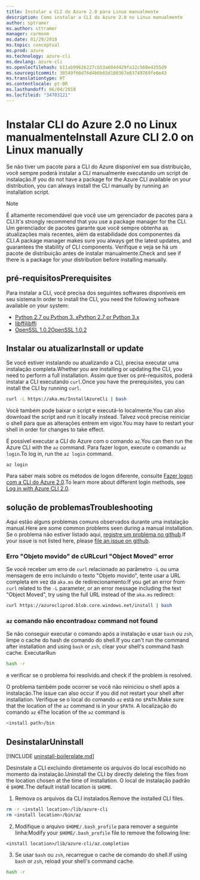 ```yaml
---
title: Instalar a CLI do Azure 2.0 para Linux manualmente
description: Como instalar a CLI do Azure 2.0 no Linux manualmente
author: sptramer
ms.author: sttramer
manager: carmonm
ms.date: 01/29/2018
ms.topic: conceptual
ms.prod: azure
ms.technology: azure-cli
ms.devlang: azure-cli
ms.openlocfilehash: b11ab99626227cb53a604d429fa32c560e4255d9
ms.sourcegitcommit: 38549f60d76d4b6b65d180367e83749769fe6e43
ms.translationtype: HT
ms.contentlocale: pt-BR
ms.lasthandoff: 06/04/2018
ms.locfileid: "34703121"
---
```

# <a name="install-azure-cli-20-on-linux-manually"></a><span data-ttu-id="ecbdc-103">Instalar CLI do Azure 2.0 no Linux manualmente</span><span class="sxs-lookup"><span data-stu-id="ecbdc-103">Install Azure CLI 2.0 on Linux manually</span></span>

<span data-ttu-id="ecbdc-104">Se não tiver um pacote para a CLI do Azure disponível em sua distribuição, você sempre poderá instalar a CLI manualmente executando um script de instalação.</span><span class="sxs-lookup"><span data-stu-id="ecbdc-104">If you do not have a package for the Azure CLI available on your distribution, you can always install the CLI manually by running an installation script.</span></span>

> [!NOTE]
> <span data-ttu-id="ecbdc-105">É altamente recomendável que você use um gerenciador de pacotes para a CLI.</span><span class="sxs-lookup"><span data-stu-id="ecbdc-105">It's strongly recommend that you use a package manager for the CLI.</span></span> <span data-ttu-id="ecbdc-106">Um gerenciador de pacotes garante que você sempre obtenha as atualizações mais recentes, além da estabilidade dos componentes da CLI.</span><span class="sxs-lookup"><span data-stu-id="ecbdc-106">A package manager makes sure you always get the latest updates, and guarantees the stability of CLI components.</span></span> <span data-ttu-id="ecbdc-107">Verifique e veja se há um pacote de distribuição antes de instalar manualmente.</span><span class="sxs-lookup"><span data-stu-id="ecbdc-107">Check and see if there is a package for your distribution before installing manually.</span></span>

## <a name="prerequisites"></a><span data-ttu-id="ecbdc-108">pré-requisitos</span><span class="sxs-lookup"><span data-stu-id="ecbdc-108">Prerequisites</span></span>

<span data-ttu-id="ecbdc-109">Para instalar a CLI, você precisa dos seguintes softwares disponíveis em seu sistema:</span><span class="sxs-lookup"><span data-stu-id="ecbdc-109">In order to install the CLI, you need the following software available on your system:</span></span>

* [<span data-ttu-id="ecbdc-110">Python 2.7 ou Python 3. x</span><span class="sxs-lookup"><span data-stu-id="ecbdc-110">Python 2.7 or Python 3.x</span></span>](https://www.python.org/downloads/)
* [<span data-ttu-id="ecbdc-111">libffi</span><span class="sxs-lookup"><span data-stu-id="ecbdc-111">libffi</span></span>](https://sourceware.org/libffi/)
* [<span data-ttu-id="ecbdc-112">OpenSSL 1.0.2</span><span class="sxs-lookup"><span data-stu-id="ecbdc-112">OpenSSL 1.0.2</span></span>](https://www.openssl.org/source/)

## <a name="install-or-update"></a><span data-ttu-id="ecbdc-113">Instalar ou atualizar</span><span class="sxs-lookup"><span data-stu-id="ecbdc-113">Install or update</span></span>

<span data-ttu-id="ecbdc-114">Se você estiver instalando ou atualizando a CLI, precisa executar uma instalação completa.</span><span class="sxs-lookup"><span data-stu-id="ecbdc-114">Whether you are installing or updating the CLI, you need to perform a full installation.</span></span> <span data-ttu-id="ecbdc-115">Assim que tiver os pré-requisitos, poderá instalar a CLI executando `curl`.</span><span class="sxs-lookup"><span data-stu-id="ecbdc-115">Once you have the prerequisites, you can install the CLI by running `curl`.</span></span>

```bash
curl -L https://aka.ms/InstallAzureCli | bash
```

<span data-ttu-id="ecbdc-116">Você também pode baixar o script e executá-lo localmente.</span><span class="sxs-lookup"><span data-stu-id="ecbdc-116">You can also download the script and run it locally instead.</span></span> <span data-ttu-id="ecbdc-117">Talvez você precise reiniciar o shell para que as alterações entrem em vigor.</span><span class="sxs-lookup"><span data-stu-id="ecbdc-117">You may have to restart your shell in order for changes to take effect.</span></span> 

<span data-ttu-id="ecbdc-118">É possível executar a CLI do Azure com o comando `az`.</span><span class="sxs-lookup"><span data-stu-id="ecbdc-118">You can then run the Azure CLI with the `az` command.</span></span> <span data-ttu-id="ecbdc-119">Para fazer logon, execute o comando `az login`.</span><span class="sxs-lookup"><span data-stu-id="ecbdc-119">To log in, run the `az login` command.</span></span>

```azurecli
az login
```

<span data-ttu-id="ecbdc-120">Para saber mais sobre os métodos de logon diferente, consulte [Fazer logon com a CLI do Azure 2.0](authenticate-azure-cli.md).</span><span class="sxs-lookup"><span data-stu-id="ecbdc-120">To learn more about different login methods, see [Log in with Azure CLI 2.0](authenticate-azure-cli.md).</span></span>

## <a name="troubleshooting"></a><span data-ttu-id="ecbdc-121">solução de problemas</span><span class="sxs-lookup"><span data-stu-id="ecbdc-121">Troubleshooting</span></span>

<span data-ttu-id="ecbdc-122">Aqui estão alguns problemas comuns observados durante uma instalação manual.</span><span class="sxs-lookup"><span data-stu-id="ecbdc-122">Here are some common problems seen during a manual installation.</span></span> <span data-ttu-id="ecbdc-123">Se o problema não estiver listado aqui, [registre um problema no github](https://github.com/Azure/azure-cli/issues).</span><span class="sxs-lookup"><span data-stu-id="ecbdc-123">If your issue is not listed here, please [file an issue on github](https://github.com/Azure/azure-cli/issues).</span></span>
### <a name="curl-object-moved-error"></a><span data-ttu-id="ecbdc-124">Erro "Objeto movido" de cURL</span><span class="sxs-lookup"><span data-stu-id="ecbdc-124">curl "Object Moved" error</span></span>

<span data-ttu-id="ecbdc-125">Se você receber um erro de `curl` relacionado ao parâmetro `-L` ou uma mensagem de erro incluindo o texto "Objeto movido", tente usar a URL completa em vez da `aka.ms` de redirecionamento:</span><span class="sxs-lookup"><span data-stu-id="ecbdc-125">If you get an error from `curl` related to the `-L` parameter, or an error message including the text "Object Moved", try using the full URL instead of the `aka.ms` redirect:</span></span>

```bash
curl https://azurecliprod.blob.core.windows.net/install | bash
```

### <a name="az-command-not-found"></a><span data-ttu-id="ecbdc-126">`az` comando não encontrado</span><span class="sxs-lookup"><span data-stu-id="ecbdc-126">`az` command not found</span></span>

<span data-ttu-id="ecbdc-127">Se não conseguir executar o comando após a instalação e usar `bash` ou `zsh`, limpe o cache do hash de comando do shell.</span><span class="sxs-lookup"><span data-stu-id="ecbdc-127">If you can't run the command after installation and using `bash` or `zsh`, clear your shell's command hash cache.</span></span> <span data-ttu-id="ecbdc-128">Executar</span><span class="sxs-lookup"><span data-stu-id="ecbdc-128">Run</span></span>

```bash
hash -r
```

<span data-ttu-id="ecbdc-129">e verificar se o problema foi resolvido.</span><span class="sxs-lookup"><span data-stu-id="ecbdc-129">and check if the problem is resolved.</span></span>

<span data-ttu-id="ecbdc-130">O problema também pode ocorrer se você não reiniciou o shell após a instalação.</span><span class="sxs-lookup"><span data-stu-id="ecbdc-130">The issue can also occur if you did not restart your shell after installation.</span></span> <span data-ttu-id="ecbdc-131">Verifique se o local do comando `az` está no `$PATH`.</span><span class="sxs-lookup"><span data-stu-id="ecbdc-131">Make sure that the location of the `az` command is in your `$PATH`.</span></span> <span data-ttu-id="ecbdc-132">A localização do comando `az` é</span><span class="sxs-lookup"><span data-stu-id="ecbdc-132">The location of the `az` command is</span></span>

```bash
<install path>/bin
```

## <a name="uninstall"></a><span data-ttu-id="ecbdc-133">Desinstalar</span><span class="sxs-lookup"><span data-stu-id="ecbdc-133">Uninstall</span></span>

[!INCLUDE [uninstall-boilerplate.md](includes/uninstall-boilerplate.md)]

<span data-ttu-id="ecbdc-134">Desinstale a CLI excluindo diretamente os arquivos do local escolhido no momento da instalação.</span><span class="sxs-lookup"><span data-stu-id="ecbdc-134">Uninstall the CLI by directly deleting the files from the location chosen at the time of installation.</span></span> <span data-ttu-id="ecbdc-135">O local de instalação padrão é `$HOME`.</span><span class="sxs-lookup"><span data-stu-id="ecbdc-135">The default install location is `$HOME`.</span></span>

1. <span data-ttu-id="ecbdc-136">Remova os arquivos da CLI instalados.</span><span class="sxs-lookup"><span data-stu-id="ecbdc-136">Remove the installed CLI files.</span></span>

  ```bash
  rm -r <install location>/lib/azure-cli
  rm <install location>/bin/az
  ```
2. <span data-ttu-id="ecbdc-137">Modifique o arquivo `$HOME/.bash_profile` para remover a seguinte linha:</span><span class="sxs-lookup"><span data-stu-id="ecbdc-137">Modify your `$HOME/.bash_profile` file to remove the following line:</span></span>

  ```text
  <install location>/lib/azure-cli/az.completion
  ```

3. <span data-ttu-id="ecbdc-138">Se usar `bash` ou `zsh`, recarregue o cache de comando do shell.</span><span class="sxs-lookup"><span data-stu-id="ecbdc-138">If using `bash` or `zsh`, reload your shell's command cache.</span></span>

  ```bash
  hash -r
  ```
